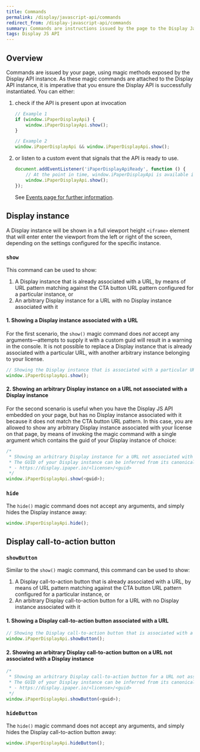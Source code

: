 ```yaml
---
title: Commands
permalink: /display/javascript-api/commands
redirect_from: /display-javascript-api/commands
summary: Commands are instructions issued by the page to the Display JavaScript API. Commands can be invoked by calling magic methods, which can be accessed directly from the API instance.
tags: Display JS API
---
```


## Overview

Commands are issued by your page, using magic methods exposed by the Display API instance. As these magic commands are attached to the Display API instance, it is imperative that you ensure the Display API is successfully instantiated. You can either:

1. check if the API is present upon at invocation

    ```js
    // Example 1
    if (window.iPaperDisplayApi) {
        window.iPaperDisplayApi.show();
    }

    // Example 2
    window.iPaperDisplayApi && window.iPaperDisplayApi.show();
    ```

2. or listen to a custom event that signals that the API is ready to use.

    ```js
    document.addEventListener('iPaperDisplayApiReady', function () {
        // At the point in time, window.iPaperDisplayApi is available in the global scope
        window.iPaperDisplayApi.show();
    });
    ```

     See [Events page for further information](/display-javascript-api/events).

## Display instance

A Display instance will be shown in a full viewport height `<iframe>` element that will enter enter the viewport from the left or right of the screen, depending on the settings configured for the specific instance.

### `show`

This command can be used to show:

1. A Display instance that is already associated with a URL, by means of URL pattern matching against the CTA button URL pattern configured for a particular instance, or
2. An arbitrary Display instance for a URL with no Display instance associated with it

#### 1. Showing a Display instance associated with a URL
For the first scenario, the `show()` magic command does *not* accept any arguments&mdash;attempts to supply it with a custom guid will result in a warning in the console. It is not possible to replace a Display instance that is already associated with a particular URL, with another arbitrary instance belonging to your license.

```js
// Showing the Display instance that is associated with a particular URL
window.iPaperDisplayApi.show();
```

#### 2. Showing an arbitrary Display instance on a URL not associated with a Display instance

For the second scenario is useful when you have the Display JS API embedded on your page, but has no Display instance associated with it because it does not match the CTA button URL pattern. In this case, you are allowed to show any arbitrary Display instance associated with your license on that page, by means of invoking the magic command with a single argument which contains the guid of your Display instance of choice:

```js
/*
 * Showing an arbitrary Display instance for a URL not associated with any Display instances
 * The GUID of your Display instance can be inferred from its canonical URL in the following format:
 * - https://display.ipaper.io/<license>/<guid>
 */
window.iPaperDisplayApi.show(<guid>);
```

### `hide`

The `hide()` magic command does not accept any arguments, and simply hides the Display instance away:

```js
window.iPaperDisplayApi.hide();
```

## Display call-to-action button

### `showButton`

Similar to the `show()` magic command, this command can be used to show:

1. A Display call-to-action button that is already associated with a URL, by means of URL pattern matching against the CTA button URL pattern configured for a particular instance, or
2. An arbitrary Display call-to-action button for a URL with no Display instance associated with it

#### 1. Showing a Display call-to-action button associated with a URL

```js
// Showing the Display call-to-action button that is associated with a particular URL
window.iPaperDisplayApi.showButton();
```

#### 2. Showing an arbitrary Display call-to-action button on a URL not associated with a Display instance

```js
/*
 * Showing an arbitrary Display call-to-action button for a URL not associated with any Display instances
 * The GUID of your Display instance can be inferred from its canonical URL in the following format:
 * - https://display.ipaper.io/<license>/<guid>
 */
window.iPaperDisplayApi.showButton(<guid>);
```

### `hideButton`

The `hide()` magic command does not accept any arguments, and simply hides the Display call-to-action button away:

```js
window.iPaperDisplayApi.hideButton();
```